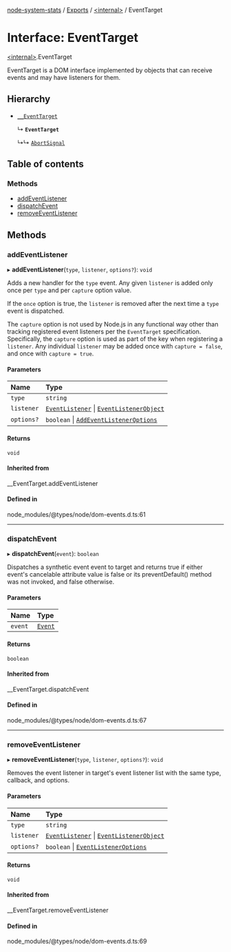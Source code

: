 [node-system-stats](../README.md) / [Exports](../modules.md) / [\<internal\>](../modules/internal_.md) / EventTarget

# Interface: EventTarget

[\<internal\>](../modules/internal_.md).EventTarget

EventTarget is a DOM interface implemented by objects that can
receive events and may have listeners for them.

## Hierarchy

- [`__EventTarget`](../modules/internal_.md#__eventtarget)

  ↳ **`EventTarget`**

  ↳↳ [`AbortSignal`](internal_.AbortSignal.md)

## Table of contents

### Methods

- [addEventListener](internal_.EventTarget.md#addeventlistener)
- [dispatchEvent](internal_.EventTarget.md#dispatchevent)
- [removeEventListener](internal_.EventTarget.md#removeeventlistener)

## Methods

### addEventListener

▸ **addEventListener**(`type`, `listener`, `options?`): `void`

Adds a new handler for the `type` event. Any given `listener` is added only once per `type` and per `capture` option value.

If the `once` option is true, the `listener` is removed after the next time a `type` event is dispatched.

The `capture` option is not used by Node.js in any functional way other than tracking registered event listeners per the `EventTarget` specification.
Specifically, the `capture` option is used as part of the key when registering a `listener`.
Any individual `listener` may be added once with `capture = false`, and once with `capture = true`.

#### Parameters

| Name | Type |
| :------ | :------ |
| `type` | `string` |
| `listener` | [`EventListener`](internal_.EventListener.md) \| [`EventListenerObject`](internal_.EventListenerObject.md) |
| `options?` | `boolean` \| [`AddEventListenerOptions`](internal_.AddEventListenerOptions.md) |

#### Returns

`void`

#### Inherited from

\_\_EventTarget.addEventListener

#### Defined in

node_modules/@types/node/dom-events.d.ts:61

___

### dispatchEvent

▸ **dispatchEvent**(`event`): `boolean`

Dispatches a synthetic event event to target and returns true if either event's cancelable attribute value is false or its preventDefault() method was not invoked, and false otherwise.

#### Parameters

| Name | Type |
| :------ | :------ |
| `event` | [`Event`](internal_.Event.md) |

#### Returns

`boolean`

#### Inherited from

\_\_EventTarget.dispatchEvent

#### Defined in

node_modules/@types/node/dom-events.d.ts:67

___

### removeEventListener

▸ **removeEventListener**(`type`, `listener`, `options?`): `void`

Removes the event listener in target's event listener list with the same type, callback, and options.

#### Parameters

| Name | Type |
| :------ | :------ |
| `type` | `string` |
| `listener` | [`EventListener`](internal_.EventListener.md) \| [`EventListenerObject`](internal_.EventListenerObject.md) |
| `options?` | `boolean` \| [`EventListenerOptions`](internal_.EventListenerOptions.md) |

#### Returns

`void`

#### Inherited from

\_\_EventTarget.removeEventListener

#### Defined in

node_modules/@types/node/dom-events.d.ts:69
